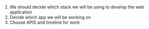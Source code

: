 1. We should decide which stack we will be using to develop the web application
2. Decide which app we will be working on
3. Choose APIS and timeline for work